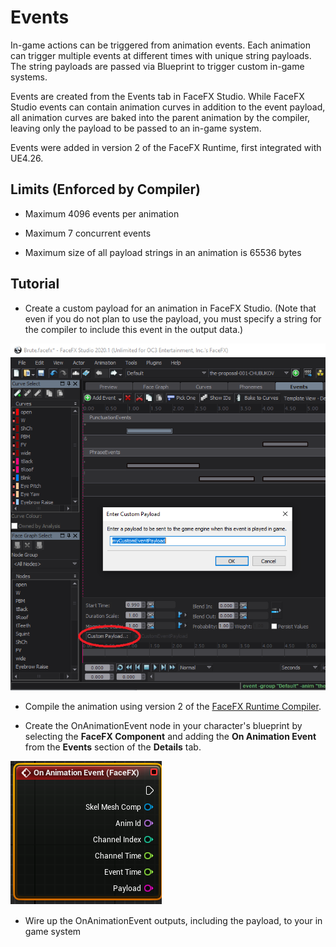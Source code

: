 Events
=======

In-game actions can be triggered from animation events. Each animation can trigger multiple events at different times with unique string payloads. The string payloads are passed via Blueprint to trigger custom in-game systems.

Events are created from the Events tab in FaceFX Studio. While FaceFX Studio events can contain animation curves in addition to the event payload, all animation curves are baked into the parent animation by the compiler, leaving only the payload to be passed to an in-game system.

Events were added in version 2 of the FaceFX Runtime, first integrated with UE4.26.

Limits (Enforced by Compiler)
-----------------------------

+ Maximum 4096 events per animation

+ Maximum 7 concurrent events 

+ Maximum size of all payload strings in an animation is 65536 bytes


Tutorial
--------

+ Create a custom payload for an animation in FaceFX Studio. (Note that even if you do not plan to use the payload, you must specify a string for the compiler to include this event in the output data.)

<img src="Images/CustomPayload.png" width="689">

+ Compile the animation using version 2 of the [FaceFX Runtime Compiler](RequirementsAndKeyConcepts.md).

+ Create the OnAnimationEvent node in your character's blueprint by selecting the **FaceFX Component** and adding the **On Animation Event** from the **Events** section of the **Details** tab. 

<img src="Images/OnAnimationEvent.png" width="242">

+ Wire up the OnAnimationEvent outputs, including the payload, to your in game system
